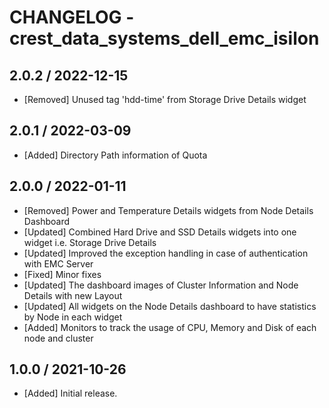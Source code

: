# CHANGELOG - crest_data_systems_dell_emc_isilon

## 2.0.2 / 2022-12-15

* [Removed] Unused tag 'hdd-time' from Storage Drive Details widget

## 2.0.1 / 2022-03-09

* [Added] Directory Path information of Quota

## 2.0.0 / 2022-01-11

* [Removed] Power and Temperature Details widgets from Node Details Dashboard
* [Updated] Combined Hard Drive and SSD Details widgets into one widget i.e. Storage Drive Details
* [Updated] Improved the exception handling in case of authentication with EMC Server
* [Fixed] Minor fixes
* [Updated] The dashboard images of Cluster Information and Node Details with new Layout
* [Updated] All widgets on the Node Details dashboard to have statistics by Node in each widget
* [Added] Monitors to track the usage of CPU, Memory and Disk of each node and cluster

## 1.0.0 / 2021-10-26

* [Added] Initial release.
